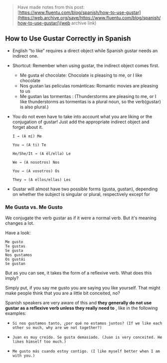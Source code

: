 
> Have made notes from this post: [https://www.fluentu.com/blog/spanish/how-to-use-gustar](https://web.archive.org/save/https://www.fluentu.com/blog/spanish/how-to-use-gustar/)(web archive link)

## How to Use Gustar Correctly in Spanish

* English “to like” requires a direct object while Spanish gustar needs an indirect one. 
* Shortcut: Remember when using gustar, the indirect object comes first.
  * Me gusta el chocolate: Chocolate is pleasing to me, or I like chocolate
  * Nos gustan las películas románticas: Romantic movies are pleasing to us
  * Me gustan las tormentas : (Thunderstorms are pleasing to me, or I like thunderstorms as tormentas is a plural noun, so the verb(gustar) is also plural.)
* You do not even have to take into account what you are liking or the conjugation of gustar! Just add the appropriate indirect object and forget about it.

  ```
  I → (A mí) Me

  You → (A ti) Te

  He/She/It → (A él/ella) Le

  We → (A nosotros) Nos

  You → (A vosotros) Os

  They → (A ellos/ellas) Les
  ```

 * Gustar will almost have two possible forms (gusta, gustan), depending on whether the subject is singular or plural, respectively except for 

### Me Gusta vs. Me Gusto

We conjugate the verb gustar as if it were a normal verb. But it's meaning changes a lot. 

Have a look:

```
Me gusto
Te gustas
Se gusta
Nos gustamos
Os gustái
Se gustan
```

But as you can see, it takes the form of a reflexive verb. What does this imply?

Simply put, if you say me gusto you are saying you like yourself. That might make people think that you are a little bit conceited, no?

Spanish speakers are very aware of this and **they generally do not use gustar as a reflexive verb unless they really need to** , like in the following examples:

* `Si nos gustamos tanto, ¿por qué no estamos juntos? (If we like each other so much, why are we not together?)`

* `Juan es muy creído. Se gusta demasiado. (Juan is very conceited. He likes himself too much.)`

* `Me gusto más cuando estoy contigo. (I like myself better when I am with you.)`
